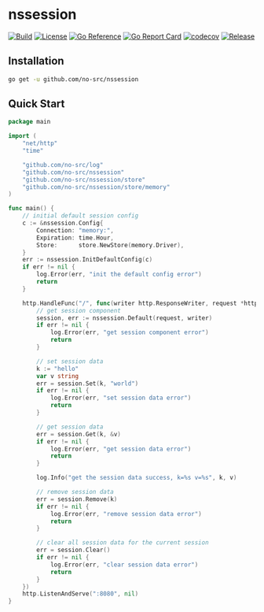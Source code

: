 # nssession

[![Build](https://img.shields.io/github/actions/workflow/status/no-src/nssession/go.yml?branch=main)](https://github.com/no-src/nssession/actions)
[![License](https://img.shields.io/github/license/no-src/nssession)](https://github.com/no-src/nssession/blob/main/LICENSE)
[![Go Reference](https://pkg.go.dev/badge/github.com/no-src/nssession.svg)](https://pkg.go.dev/github.com/no-src/nssession)
[![Go Report Card](https://goreportcard.com/badge/github.com/no-src/nssession)](https://goreportcard.com/report/github.com/no-src/nssession)
[![codecov](https://codecov.io/gh/no-src/nssession/branch/main/graph/badge.svg?token=4KMBA2D6TY)](https://codecov.io/gh/no-src/nssession)
[![Release](https://img.shields.io/github/v/release/no-src/nssession)](https://github.com/no-src/nssession/releases)

## Installation

```bash
go get -u github.com/no-src/nssession
```

## Quick Start

```go
package main

import (
	"net/http"
	"time"

	"github.com/no-src/log"
	"github.com/no-src/nssession"
	"github.com/no-src/nssession/store"
	"github.com/no-src/nssession/store/memory"
)

func main() {
	// initial default session config
	c := &nssession.Config{
		Connection: "memory:",
		Expiration: time.Hour,
		Store:      store.NewStore(memory.Driver),
	}
	err := nssession.InitDefaultConfig(c)
	if err != nil {
		log.Error(err, "init the default config error")
		return
	}

	http.HandleFunc("/", func(writer http.ResponseWriter, request *http.Request) {
		// get session component
		session, err := nssession.Default(request, writer)
		if err != nil {
			log.Error(err, "get session component error")
			return
		}

		// set session data
		k := "hello"
		var v string
		err = session.Set(k, "world")
		if err != nil {
			log.Error(err, "set session data error")
			return
		}

		// get session data
		err = session.Get(k, &v)
		if err != nil {
			log.Error(err, "get session data error")
			return
		}

		log.Info("get the session data success, k=%s v=%s", k, v)

		// remove session data
		err = session.Remove(k)
		if err != nil {
			log.Error(err, "remove session data error")
			return
		}

		// clear all session data for the current session
		err = session.Clear()
		if err != nil {
			log.Error(err, "clear session data error")
			return
		}
	})
	http.ListenAndServe(":8080", nil)
}
```